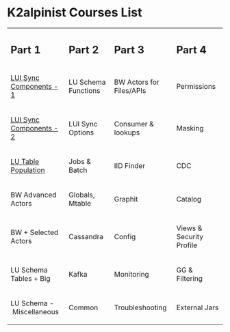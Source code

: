 # K2alpinist Courses List

<table width="900pxl">
<tbody>
<tr>
<td width="225pxl">
<h2><strong>Part 1</strong></h2>
</td>
<td width="225pxl">
<h2><strong>Part 2</strong></h2>
</td>
<td width="225pxl">
<h2><strong>Part 3</strong></h2>
</td>
<td width="225pxl">
<h2><strong>Part 4</strong></h2>
</td>
</tr>
<tr>
<td>
<p><a title="LUI Sync Components - 1" href="LUI-Sync-Process-Part-1.pdf">LUI Sync Components - 1</a></p>
</td>
<td>
<p>LU Schema Functions</p>
</td>
<td>
<p>BW Actors for Files/APIs</p>
</td>
<td>
<p>Permissions</p>
</td>
</tr>
<tr>
<td>
<p><a title="LUI Sync Components - 2" href="LUI-Sync-Process-Part-2.pdf">LUI Sync Components - 2</a></p>
</td>
<td>
<p>LUI Sync Options</p>
</td>
<td>
<p>Consumer &amp; lookups</p>
</td>
<td>
<p>Masking</p>
</td>
</tr>
<tr>
<td>
<p><a title="LU Table Population" href="LU-Table-Population.pdf">LU Table Population</a></p>
</td>
<td>
<p>Jobs &amp; Batch</p>
</td>
<td>
<p>IID Finder</p>
</td>
<td>
<p>CDC</p>
</td>
</tr>
<tr>
<td>
<p>BW Advanced Actors</p>
</td>
<td>
<p>Globals, Mtable</p>
</td>
<td>
<p>Graphit</p>
</td>
<td>
<p>Catalog</p>
</td>
</tr>
<tr>
<td>
<p>BW + Selected Actors</p>
</td>
<td>
<p>Cassandra</p>
</td>
<td>
<p>Config</p>
</td>
<td>
<p>Views &amp; Security Profile</p>
</td>
</tr>
<tr>
<td>
<p>LU Schema Tables + Big</p>
</td>
<td>
<p>Kafka</p>
</td>
<td>
<p>Monitoring</p>
</td>
<td>
<p>GG &amp; Filtering</p>
</td>
</tr>
<tr>
<td>
<p>LU Schema -&nbsp;Miscellaneous</p>
</td>
<td width="95">
<p>Common</p>
</td>
<td>
<p>Troubleshooting</p>
</td>
<td>
<p>External Jars</p>
</td>
</tr>
</tbody>
</table>

